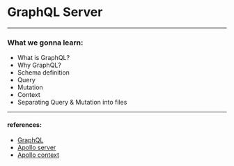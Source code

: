 # GraphQL Server

---

### What we gonna learn:

- What is GraphQL?
- Why GraphQL?
- Schema definition
- Query
- Mutation
- Context
- Separating Query & Mutation into files

---

#### references:

- [GraphQL](https://graphql.org/)
- [Apollo server](https://www.apollographql.com/docs/apollo-server)
- [Apollo context](https://www.apollographql.com/docs/apollo-server/data/context/)
